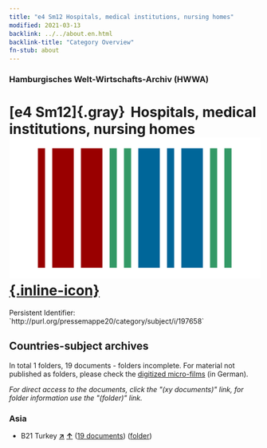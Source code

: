 ```yaml
---
title: "e4 Sm12 Hospitals, medical institutions, nursing homes"
modified: 2021-03-13
backlink: ../../about.en.html
backlink-title: "Category Overview"
fn-stub: about
---
```


### Hamburgisches Welt-Wirtschafts-Archiv (HWWA)

# [e4 Sm12]{.gray}&#8201; Hospitals, medical institutions, nursing homes &#160; [![Wikidata](/images/Wikidata-logo.svg "Wikidata"){.inline-icon}](http://www.wikidata.org/entity/Q104699298)

<div class="hint">Persistent Identifier: `http://purl.org/pressemappe20/category/subject/i/197658`</div>







## Countries-subject archives





In total 1 folders, 19 documents - folders incomplete.
For material not published as folders, please check the [digitized micro-films](/film/h1_sh.de.html) (in German).

_For direct access to the documents, click the "(xy documents)" link, for folder information use the "(folder)" link._



### Asia

- B21 Turkey [**&nearr;**](../../../geo/i/141111/about.en.html "Turkey (all folders)") [**&uarr;**](../../../geo/about.en.html#B21 "Country category system") (<a href="https://pm20.zbw.eu/iiifview/folder/sh/141111,197658" title="about: Turkey : Hospitals, medical institutions, nursing homes" target="_blank">19 documents</a>) ([folder](../../../../folder/sh/1411xx/141111/1976xx/197658/about.en.html))








